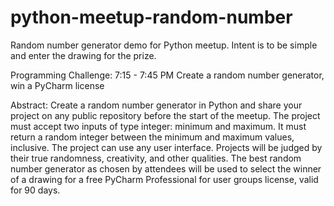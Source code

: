 # python-meetup-random-number
Random number generator demo for Python meetup.   Intent is to be simple and enter the drawing for the prize.

Programming Challenge: 7:15 - 7:45 PM
Create a random number generator, win a PyCharm license

Abstract: Create a random number generator in Python and share your project on any public repository before the start of the meetup.  The project must accept two inputs of type integer: minimum and maximum.  It must return a random integer between the minimum and maximum values, inclusive.  The project can use any user interface.  Projects will be judged by their true randomness, creativity, and other qualities.  The best random number generator as chosen by attendees will be used to select the winner of a drawing for a free PyCharm Professional for user groups license, valid for 90 days.


